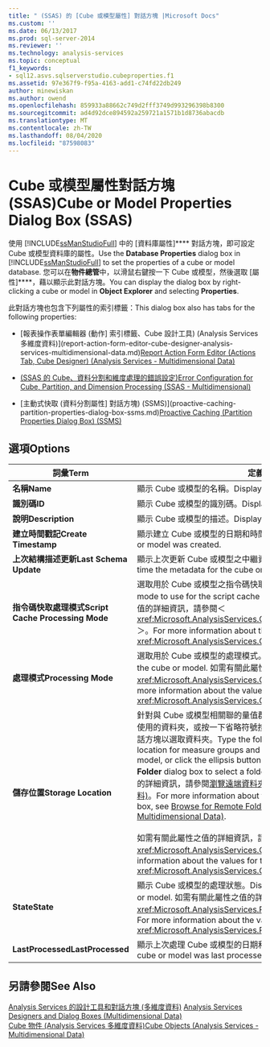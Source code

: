 ```yaml
---
title: " (SSAS) 的 [Cube 或模型屬性] 對話方塊 |Microsoft Docs"
ms.custom: ''
ms.date: 06/13/2017
ms.prod: sql-server-2014
ms.reviewer: ''
ms.technology: analysis-services
ms.topic: conceptual
f1_keywords:
- sql12.asvs.sqlserverstudio.cubeproperties.f1
ms.assetid: 97e367f9-f95a-4163-add1-c74fd22db249
author: minewiskan
ms.author: owend
ms.openlocfilehash: 859933a88662c749d2fff3749d993296398b8300
ms.sourcegitcommit: ad4d92dce894592a259721a1571b1d8736abacdb
ms.translationtype: MT
ms.contentlocale: zh-TW
ms.lasthandoff: 08/04/2020
ms.locfileid: "87598083"
---
```

# <a name="cube-or-model-properties-dialog-box-ssas"></a><span data-ttu-id="70802-102">Cube 或模型屬性對話方塊 (SSAS)</span><span class="sxs-lookup"><span data-stu-id="70802-102">Cube or Model Properties Dialog Box (SSAS)</span></span>
  <span data-ttu-id="70802-103">使用 [!INCLUDE[ssManStudioFull](../includes/ssmanstudiofull-md.md)] 中的 [資料庫屬性]\*\*\*\* 對話方塊，即可設定 Cube 或模型資料庫的屬性。</span><span class="sxs-lookup"><span data-stu-id="70802-103">Use the **Database Properties** dialog box in [!INCLUDE[ssManStudioFull](../includes/ssmanstudiofull-md.md)] to set the properties of a cube or model database.</span></span> <span data-ttu-id="70802-104">您可以在**物件總管**中，以滑鼠右鍵按一下 Cube 或模型，然後選取 [屬性]\*\*\*\*，藉以顯示此對話方塊。</span><span class="sxs-lookup"><span data-stu-id="70802-104">You can display the dialog box by right-clicking a cube or model in **Object Explorer** and selecting **Properties**.</span></span>  
  
 <span data-ttu-id="70802-105">此對話方塊也包含下列屬性的索引標籤：</span><span class="sxs-lookup"><span data-stu-id="70802-105">This dialog box also has tabs for the following properties:</span></span>  
  
-   <span data-ttu-id="70802-106">[報表操作表單編輯器 &#40;動作] 索引標籤、Cube 設計工具&#41; &#40;Analysis Services 多維度資料&#41;](report-action-form-editor-cube-designer-analysis-services-multidimensional-data.md)</span><span class="sxs-lookup"><span data-stu-id="70802-106">[Report Action Form Editor &#40;Actions Tab, Cube Designer&#41; &#40;Analysis Services - Multidimensional Data&#41;](report-action-form-editor-cube-designer-analysis-services-multidimensional-data.md)</span></span>  
  
-   [<span data-ttu-id="70802-107">&#40;SSAS 的 Cube、資料分割和維度處理的錯誤設定&#41;</span><span class="sxs-lookup"><span data-stu-id="70802-107">Error Configuration for Cube, Partition, and Dimension Processing &#40;SSAS - Multidimensional&#41;</span></span>](multidimensional-models/error-configuration-for-cube-partition-and-dimension-processing.md)  
  
-   <span data-ttu-id="70802-108">[主動式快取 &#40;資料分割屬性] 對話方塊&#41; &#40;SSMS&#41;](proactive-caching-partition-properties-dialog-box-ssms.md)</span><span class="sxs-lookup"><span data-stu-id="70802-108">[Proactive Caching &#40;Partition Properties Dialog Box&#41; &#40;SSMS&#41;](proactive-caching-partition-properties-dialog-box-ssms.md)</span></span>  
  
## <a name="options"></a><span data-ttu-id="70802-109">選項</span><span class="sxs-lookup"><span data-stu-id="70802-109">Options</span></span>  
  
|<span data-ttu-id="70802-110">詞彙</span><span class="sxs-lookup"><span data-stu-id="70802-110">Term</span></span>|<span data-ttu-id="70802-111">定義</span><span class="sxs-lookup"><span data-stu-id="70802-111">Definition</span></span>|  
|----------|----------------|  
|<span data-ttu-id="70802-112">**名稱**</span><span class="sxs-lookup"><span data-stu-id="70802-112">**Name**</span></span>|<span data-ttu-id="70802-113">顯示 Cube 或模型的名稱。</span><span class="sxs-lookup"><span data-stu-id="70802-113">Displays the name of the cube or model.</span></span>|  
|<span data-ttu-id="70802-114">**識別碼**</span><span class="sxs-lookup"><span data-stu-id="70802-114">**ID**</span></span>|<span data-ttu-id="70802-115">顯示 Cube 或模型的識別碼。</span><span class="sxs-lookup"><span data-stu-id="70802-115">Displays the identifier of the cube or model.</span></span>|  
|<span data-ttu-id="70802-116">**說明**</span><span class="sxs-lookup"><span data-stu-id="70802-116">**Description**</span></span>|<span data-ttu-id="70802-117">顯示 Cube 或模型的描述。</span><span class="sxs-lookup"><span data-stu-id="70802-117">Displays the description of the cube or model.</span></span>|  
|<span data-ttu-id="70802-118">**建立時間戳記**</span><span class="sxs-lookup"><span data-stu-id="70802-118">**Create Timestamp**</span></span>|<span data-ttu-id="70802-119">顯示建立 Cube 或模型的日期和時間。</span><span class="sxs-lookup"><span data-stu-id="70802-119">Displays the date and time the cube or model was created.</span></span>|  
|<span data-ttu-id="70802-120">**上次結構描述更新**</span><span class="sxs-lookup"><span data-stu-id="70802-120">**Last Schema Update**</span></span>|<span data-ttu-id="70802-121">顯示上次更新 Cube 或模型之中繼資料的日期和時間。</span><span class="sxs-lookup"><span data-stu-id="70802-121">Displays the date and time the metadata for the cube or model was last updated.</span></span>|  
|<span data-ttu-id="70802-122">**指令碼快取處理模式**</span><span class="sxs-lookup"><span data-stu-id="70802-122">**Script Cache Processing Mode**</span></span>|<span data-ttu-id="70802-123">選取用於 Cube 或模型之指令碼快取的處理模式。</span><span class="sxs-lookup"><span data-stu-id="70802-123">Select the processing mode to use for the script cache of the cube or model.</span></span> <span data-ttu-id="70802-124">如需有關此屬性之值的詳細資訊，請參閱＜<xref:Microsoft.AnalysisServices.Cube.ScriptCacheProcessingMode%2A>＞。</span><span class="sxs-lookup"><span data-stu-id="70802-124">For more information about the values for this property, see <xref:Microsoft.AnalysisServices.Cube.ScriptCacheProcessingMode%2A>.</span></span>|  
|<span data-ttu-id="70802-125">**處理模式**</span><span class="sxs-lookup"><span data-stu-id="70802-125">**Processing Mode**</span></span>|<span data-ttu-id="70802-126">選取用於 Cube 或模型的處理模式。</span><span class="sxs-lookup"><span data-stu-id="70802-126">Select the processing mode to use for the cube or model.</span></span> <span data-ttu-id="70802-127">如需有關此屬性之值的詳細資訊，請參閱＜<xref:Microsoft.AnalysisServices.Cube.ProcessingMode%2A>＞。</span><span class="sxs-lookup"><span data-stu-id="70802-127">For more information about the values for this property, see <xref:Microsoft.AnalysisServices.Cube.ProcessingMode%2A>.</span></span>|  
|<span data-ttu-id="70802-128">**儲存位置**</span><span class="sxs-lookup"><span data-stu-id="70802-128">**Storage Location**</span></span>|<span data-ttu-id="70802-129">針對與 Cube 或模型相關聯的量值群組和資料分割，輸入要當做預設儲存位置使用的資料夾，或按一下省略符號按鈕 (**...**) 來顯示 [瀏覽遠端資料夾]\*\*\*\* 對話方塊以選取資料夾。</span><span class="sxs-lookup"><span data-stu-id="70802-129">Type the folder to use as the default storage location for measure groups and partitions associated with the cube or model, or click the ellipsis button (**...**) to display the **Browse for Remote Folder** dialog box to select a folder.</span></span> <span data-ttu-id="70802-130">如需 [瀏覽遠端資料夾]\*\*\*\* 對話方塊的詳細資訊，請參閱[瀏覽遠端資料夾對話方塊 &#40;Analysis Services - 多維度資料&#41;](browse-for-remote-folder-dialog-box-analysis-services-multidimensional-data.md)。</span><span class="sxs-lookup"><span data-stu-id="70802-130">For more information about the **Browse for Remote Folder** dialog box, see [Browse for Remote Folder Dialog Box &#40;Analysis Services - Multidimensional Data&#41;](browse-for-remote-folder-dialog-box-analysis-services-multidimensional-data.md).</span></span><br /><br /> <span data-ttu-id="70802-131">如需有關此屬性之值的詳細資訊，請參閱＜<xref:Microsoft.AnalysisServices.Cube.StorageLocation%2A>＞。</span><span class="sxs-lookup"><span data-stu-id="70802-131">For more information about the values for this property, see <xref:Microsoft.AnalysisServices.Cube.StorageLocation%2A>.</span></span>|  
|<span data-ttu-id="70802-132">**State**</span><span class="sxs-lookup"><span data-stu-id="70802-132">**State**</span></span>|<span data-ttu-id="70802-133">顯示 Cube 或模型的處理狀態。</span><span class="sxs-lookup"><span data-stu-id="70802-133">Displays the processing state of the cube or model.</span></span> <span data-ttu-id="70802-134">如需有關此屬性之值的詳細資訊，請參閱＜<xref:Microsoft.AnalysisServices.ProcessableMajorObject.State%2A>＞。</span><span class="sxs-lookup"><span data-stu-id="70802-134">For more information about the values for this property, see <xref:Microsoft.AnalysisServices.ProcessableMajorObject.State%2A>.</span></span>|  
|<span data-ttu-id="70802-135">**LastProcessed**</span><span class="sxs-lookup"><span data-stu-id="70802-135">**LastProcessed**</span></span>|<span data-ttu-id="70802-136">顯示上次處理 Cube 或模型的日期和時間。</span><span class="sxs-lookup"><span data-stu-id="70802-136">Displays the date and time the cube or model was last processed.</span></span>|  
  
## <a name="see-also"></a><span data-ttu-id="70802-137">另請參閱</span><span class="sxs-lookup"><span data-stu-id="70802-137">See Also</span></span>  
 <span data-ttu-id="70802-138">[Analysis Services 的設計工具和對話方塊 &#40;多維度資料&#41;](analysis-services-designers-and-dialog-boxes-multidimensional-data.md) </span><span class="sxs-lookup"><span data-stu-id="70802-138">[Analysis Services Designers and Dialog Boxes &#40;Multidimensional Data&#41;](analysis-services-designers-and-dialog-boxes-multidimensional-data.md) </span></span>  
 [<span data-ttu-id="70802-139">Cube 物件 &#40;Analysis Services 多維度資料&#41;</span><span class="sxs-lookup"><span data-stu-id="70802-139">Cube Objects &#40;Analysis Services - Multidimensional Data&#41;</span></span>](multidimensional-models-olap-logical-cube-objects/cube-objects-analysis-services-multidimensional-data.md)  
  
  
